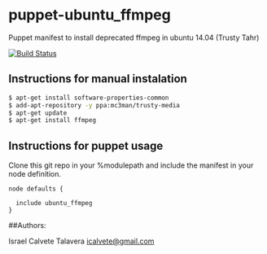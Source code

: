 # puppet-ubuntu_ffmpeg

Puppet manifest to install deprecated ffmpeg in ubuntu 14.04  (Trusty Tahr)

[![Build Status](https://secure.travis-ci.org/icalvete/puppet-ubuntu_ffmpeg.png)](http://travis-ci.org/icalvete/puppet-ubuntu_ffmpeg)

## Instructions for manual instalation

```bash
$ apt-get install software-properties-common
$ add-apt-repository -y ppa:mc3man/trusty-media
$ apt-get update
$ apt-get install ffmpeg
```
## Instructions for puppet usage

Clone this git repo in your %modulepath and include the manifest in your node definition.

```puppet
node defaults {

  include ubuntu_ffmpeg
}
```

##Authors:

Israel Calvete Talavera <icalvete@gmail.com>
